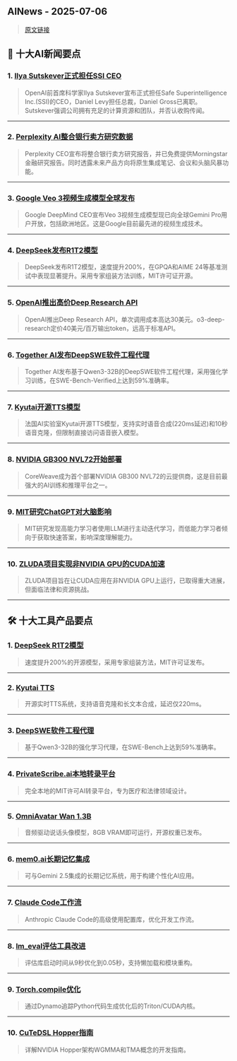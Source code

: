 ## AINews - 2025-07-06

> [原文链接](https://news.smol.ai/issues/25-07-03-not-much/)

## 📰 十大AI新闻要点

### 1. [Ilya Sutskever正式担任SSI CEO](https://twitter.com/ilyasut/status/1940802278979690613)
> OpenAI前首席科学家Ilya Sutskever宣布正式担任Safe Superintelligence Inc.(SSI)的CEO，Daniel Levy担任总裁，Daniel Gross已离职。Sutskever强调公司拥有充足的计算资源和团队，并否认收购传闻。

---

### 2. [Perplexity AI整合银行卖方研究数据](https://twitter.com/AravSrinivas/status/1940808181296545859)
> Perplexity CEO宣布将整合银行卖方研究报告，并已免费提供Morningstar金融研究报告。同时透露未来产品方向将原生集成笔记、会议和头脑风暴功能。

---

### 3. [Google Veo 3视频生成模型全球发布](https://twitter.com/demishassabis/status/1940616072304251152)
> Google DeepMind CEO宣布Veo 3视频生成模型现已向全球Gemini Pro用户开放，包括欧洲地区。这是Google目前最先进的视频生成技术。

---

### 4. [DeepSeek发布R1T2模型](https://twitter.com/reach_vb/status/1940536684061643239)
> DeepSeek发布R1T2模型，速度提升200%，在GPQA和AIME 24等基准测试中表现显著提升。采用专家组装方法训练，MIT许可证开源。

---

### 5. [OpenAI推出高价Deep Research API](https://twitter.com/ArtificialAnlys/status/1940896348364210647)
> OpenAI推出Deep Research API，单次调用成本高达30美元。o3-deep-research定价40美元/百万输出token，远高于标准API。

---

### 6. [Together AI发布DeepSWE软件工程代理](https://twitter.com/tri_dao/status/1940765882227347585)
> Together AI发布基于Qwen3-32B的DeepSWE软件工程代理，采用强化学习训练，在SWE-Bench-Verified上达到59%准确率。

---

### 7. [Kyutai开源TTS模型](https://github.com/kyutai-labs/delayed-streams-modeling/)
> 法国AI实验室Kyutai开源TTS模型，支持实时语音合成(220ms延迟)和10秒语音克隆，但限制直接访问语音嵌入模型。

---

### 8. [NVIDIA GB300 NVL72开始部署](https://twitter.com/weights_biases/status/1940818055271272917)
> CoreWeave成为首个部署NVIDIA GB300 NVL72的云提供商，这是目前最强大的AI训练和推理平台之一。

---

### 9. [MIT研究ChatGPT对大脑影响](https://arxiv.org/pdf/2506.08872)
> MIT研究发现高能力学习者使用LLM进行主动迭代学习，而低能力学习者倾向于获取快速答案，影响深度理解能力。

---

### 10. [ZLUDA项目实现非NVIDIA GPU的CUDA加速](https://www.tomshardware.com/software/a-project-to-bring-cuda-to-non-nvidia-gpus-is-making-major-progress)
> ZLUDA项目旨在让CUDA应用在非NVIDIA GPU上运行，已取得重大进展，但面临法律和资源挑战。

---

## 🛠️ 十大工具产品要点

### 1. [DeepSeek R1T2模型](https://huggingface.co/DeepSeek-R1T2)
> 速度提升200%的开源模型，采用专家组装方法，MIT许可证发布。

---

### 2. [Kyutai TTS](https://huggingface.co/kyutai/tts-1.6b-en_fr)
> 开源实时TTS系统，支持语音克隆和长文本合成，延迟仅220ms。

---

### 3. [DeepSWE软件工程代理](https://huggingface.co/agentica-org/DeepSWE-Preview)
> 基于Qwen3-32B的强化学习代理，在SWE-Bench上达到59%准确率。

---

### 4. [PrivateScribe.ai本地转录平台](http://privatescribe.ai/)
> 完全本地的MIT许可AI转录平台，专为医疗和法律领域设计。

---

### 5. [OmniAvatar Wan 1.3B](https://github.com/Omni-Avatar/OmniAvatar)
> 音频驱动说话头像模型，8GB VRAM即可运行，开源权重已发布。

---

### 6. [mem0.ai长期记忆集成](http://mem0.ai/)
> 可与Gemini 2.5集成的长期记忆系统，用于构建个性化AI应用。

---

### 7. [Claude Code工作流](https://github.com/Veraticus/nix-config/tree/main/home-manager/claude-code)
> Anthropic Claude Code的高级使用配置库，优化开发工作流。

---

### 8. [lm_eval评估工具改进](https://github.com/EleutherAI/lm-evaluation-harness)
> 评估库启动时间从9秒优化到0.05秒，支持懒加载和模块重构。

---

### 9. [Torch.compile优化](https://pytorch.org/docs/stable/torch.compiler.html)
> 通过Dynamo追踪Python代码生成优化后的Triton/CUDA内核。

---

### 10. [CuTeDSL Hopper指南](https://veitner.bearblog.dev/cutedsl-on-hopper-wgmma-and-tma-intro/)
> 详解NVIDIA Hopper架构WGMMA和TMA概念的开发指南。